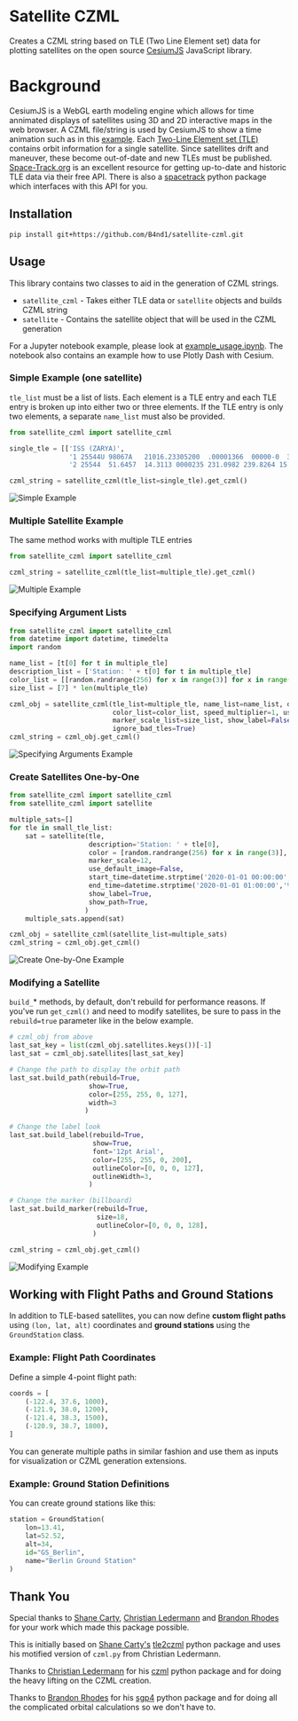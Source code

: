 # Satellite CZML
Creates a CZML string based on TLE (Two Line Element set) data for plotting satellites on the open source [CesiumJS](https://cesium.com/cesiumjs/) JavaScript library.

# Background
CesiumJS is a WebGL earth modeling engine which allows for time annimated displays of satellites using 3D and 2D interactive maps in the web browser.  A CZML file/string is used by CesiumJS to show a time animation such as in this [example](https://sandcastle.cesium.com/?src=CZML.html).  Each [Two-Line Element set (TLE)](https://www.celestrak.com/NORAD/documentation/tle-fmt.php) contains orbit information for a single satellite.  Since satellites drift and maneuver, these become out-of-date and new TLEs must be published.  [Space-Track.org](https://www.space-track.org/) is an excellent resource for getting up-to-date and historic TLE data via their free API.  There is also a [spacetrack](https://pypi.org/project/spacetrack/) python package which interfaces with this API for you.

## Installation
`pip install git+https://github.com/B4nd1/satellite-czml.git`

## Usage
This library contains two classes to aid in the generation of CZML strings.

- `satellite_czml` - Takes either TLE data or `satellite` objects and builds CZML string
- `satellite` - Contains the satellite object that will be used in the CZML generation

For a Jupyter notebook example, please look at [example_usage.ipynb](./example_usage.ipynb).  The notebook also contains an example how to use Plotly Dash with Cesium.

### Simple Example (one satellite)
`tle_list` must be a list of lists.  Each element is a TLE entry and each TLE entry is broken up into either two or three elements.  If the TLE entry is only two elements, a separate `name_list` must also be provided.

```Python
from satellite_czml import satellite_czml

single_tle = [['ISS (ZARYA)',
               '1 25544U 98067A   21016.23305200  .00001366  00000-0  32598-4 0  9992',
               '2 25544  51.6457  14.3113 0000235 231.0982 239.8264 15.49297436265049']]

czml_string = satellite_czml(tle_list=single_tle).get_czml()
```

![Simple Example](screenshots/simple_czml.png "Simple Satellite Example")

### Multiple Satellite Example
The same method works with multiple TLE entries

```Python
from satellite_czml import satellite_czml

czml_string = satellite_czml(tle_list=multiple_tle).get_czml()
```

![Multiple Example](screenshots/multiple_czml.png "Multiple Satellite Example")

### Specifying Argument Lists
```Python
from satellite_czml import satellite_czml
from datetime import datetime, timedelta
import random

name_list = [t[0] for t in multiple_tle] 
description_list = ['Station: ' + t[0] for t in multiple_tle]
color_list = [[random.randrange(256) for x in range(3)] for x in range(len(multiple_tle))]
size_list = [7] * len(multiple_tle)

czml_obj = satellite_czml(tle_list=multiple_tle, name_list=name_list, description_list=description_list,
                          color_list=color_list, speed_multiplier=1, use_default_image=False,
                          marker_scale_list=size_list, show_label=False, show_path=False,
                          ignore_bad_tles=True)
czml_string = czml_obj.get_czml()
```

![Specifying Arguments Example](screenshots/multiple_czml_p.png "Specifying Arguments Example")

### Create Satellites One-by-One
```Python
from satellite_czml import satellite_czml
from satellite_czml import satellite

multiple_sats=[]
for tle in small_tle_list:
    sat = satellite(tle,
                    description='Station: ' + tle[0],
                    color = [random.randrange(256) for x in range(3)],
                    marker_scale=12,
                    use_default_image=False,
                    start_time=datetime.strptime('2020-01-01 00:00:00','%Y-%m-%d %H:%M:%S'),
                    end_time=datetime.strptime('2020-01-01 01:00:00','%Y-%m-%d %H:%M:%S'),
                    show_label=True,
                    show_path=True,
                   )
    multiple_sats.append(sat)

czml_obj = satellite_czml(satellite_list=multiple_sats)
czml_string = czml_obj.get_czml()
```

![Create One-by-One Example](screenshots/multiple_czml_c.png "Create One-by-One Example")

### Modifying a Satellite
`build_`\* methods, by default, don't rebuild for performance reasons.  If you've run `get_czml()` and need to modify satellites, be sure to pass in the `rebuild=true` parameter like in the below example.

```Python
# czml_obj from above
last_sat_key = list(czml_obj.satellites.keys())[-1]
last_sat = czml_obj.satellites[last_sat_key]

# Change the path to display the orbit path
last_sat.build_path(rebuild=True,
                    show=True,
                    color=[255, 255, 0, 127],
                    width=3
                   )

# Change the label look
last_sat.build_label(rebuild=True,
                     show=True,
                     font='12pt Arial',
                     color=[255, 255, 0, 200],
                     outlineColor=[0, 0, 0, 127],
                     outlineWidth=3,
                    )

# Change the marker (billboard)
last_sat.build_marker(rebuild=True,
                      size=18,
                      outlineColor=[0, 0, 0, 128],
                     )

czml_string = czml_obj.get_czml()
```

![Modifying Example](screenshots/modified_czml.png "Modifying Example")

## Working with Flight Paths and Ground Stations

In addition to TLE-based satellites, you can now define **custom flight paths** using `(lon, lat, alt)` coordinates and **ground stations** using the `GroundStation` class.

### Example: Flight Path Coordinates

Define a simple 4-point flight path:

```python
coords = [
    (-122.4, 37.6, 1000),
    (-121.9, 38.0, 1200),
    (-121.4, 38.3, 1500),
    (-120.9, 38.7, 1800),
]
```

You can generate multiple paths in similar fashion and use them as inputs for visualization or CZML generation extensions.

### Example: Ground Station Definitions

You can create ground stations like this:

```python
station = GroundStation(
    lon=13.41,
    lat=52.52,
    alt=34,
    id="GS_Berlin",
    name="Berlin Ground Station"
)
```


## Thank You
Special thanks to [Shane Carty](https://pypi.org/user/kujosHeist/), [Christian Ledermann](https://pypi.org/user/Christian.Ledermann/) and [Brandon Rhodes](https://pypi.org/user/brandonrhodes/) for your work which made this package possible.

This is initially based on [Shane Carty's](https://pypi.org/user/kujosHeist/) [tle2czml](https://pypi.org/project/tle2czml/) python package and uses his motified version of `czml.py` from Christian Ledermann.

Thanks to [Christian Ledermann](https://pypi.org/user/Christian.Ledermann/) for his [czml](https://pypi.org/project/czml/) python package and for doing the heavy lifting on the CZML creation.

Thanks to [Brandon Rhodes](https://pypi.org/user/brandonrhodes/) for his [sgp4](https://pypi.org/project/sgp4/) python package and for doing all the complicated orbital calculations so we don't have to.
